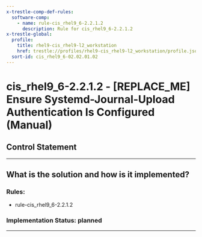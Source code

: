 ```yaml
---
x-trestle-comp-def-rules:
  software-comp:
    - name: rule-cis_rhel9_6-2.2.1.2
      description: Rule for cis_rhel9_6-2.2.1.2
x-trestle-global:
  profile:
    title: rhel9-cis_rhel9-l2_workstation
    href: trestle://profiles/rhel9-cis_rhel9-l2_workstation/profile.json
  sort-id: cis_rhel9_6-02.02.01.02
---
```


# cis_rhel9_6-2.2.1.2 - \[REPLACE_ME\] Ensure Systemd-Journal-Upload Authentication Is Configured (Manual)

## Control Statement

______________________________________________________________________

## What is the solution and how is it implemented?

<!-- For implementation status enter one of: implemented, partial, planned, alternative, not-applicable -->

<!-- Note that the list of rules under ### Rules: is read-only and changes will not be captured after assembly to JSON -->

<!-- Add control implementation description here for control: cis_rhel9_6-2.2.1.2 -->

### Rules:

  - rule-cis_rhel9_6-2.2.1.2

### Implementation Status: planned

______________________________________________________________________
